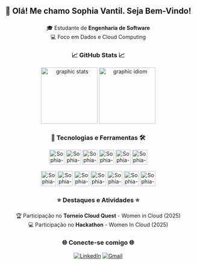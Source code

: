 <h2 align="center"> 👋 Olá! Me chamo Sophia Vantil. Seja Bem-Vindo! </h2>

###

<div align="center"> 

🎓 Estudante de **Engenharia de Software** \
💻 Foco em Dados e Cloud Computing

###
  
### 📈 GitHub Stats 📈
  
<img src="https://github-readme-stats.vercel.app/api?username=sophiavantil&show_icons=true&theme=midnight-purple" height="150" alt="graphic stats" />
  <img src="https://github-readme-stats.vercel.app/api/top-langs/?username=sophiavantil&layout=compact&theme=midnight-purple" height="150" alt="graphic idiom" />

###

###  🚀 Tecnologias e Ferramentas 🛠️
  
<p align="center">
  <img alt="Sophia-HTML" height="40" src="https://img.shields.io/badge/HTML5-E34F26?style=for-the-badge&logo=html5&logoColor=white">
  <img alt="Sophia-CSS" height="40" src="https://img.shields.io/badge/CSS3-1572B6?style=for-the-badge&logo=css3&logoColor=white">
  <img alt="Sophia-Js" height="40" src="https://img.shields.io/badge/JavaScript-F7DF1E?style=for-the-badge&logo=javascript&logoColor=black">
  <img alt="Sophia-Python" height="40" src="https://img.shields.io/badge/Python-3776AB?style=for-the-badge&logo=python&logoColor=white">
  <img alt="Sophia-SQL" height="40" src="https://img.shields.io/badge/SQL-4479A1?style=for-the-badge&logoColor=white">
  <img alt="Sophia-MySQL" height="40" src="https://img.shields.io/badge/MySQL-4479A1?style=for-the-badge&logo=mysql&logoColor=white">
</p>

<p align="center">
  <img alt="Sophia-Windows" height="40" src="https://img.shields.io/badge/Windows-0078D6?style=for-the-badge&logo=windows&logoColor=white">
  <img alt="Sophia-Linux" height="40" src="https://img.shields.io/badge/Linux-FCC624?style=for-the-badge&logo=linux&logoColor=black">
  <img alt="Sophia-AWS" height="40" src="https://img.shields.io/badge/AWS-232F3E?style=for-the-badge&logo=amazonaws&logoColor=white">
  <img alt="Sophia-GCP" height="40" src="https://img.shields.io/badge/Google_Cloud-4285F4?style=for-the-badge&logo=googlecloud&logoColor=white">
  <img alt="Sophia-VScode" height="40" src="https://img.shields.io/badge/VS_Code-007ACC?style=for-the-badge&logo=visualstudiocode&logoColor=white">
  <img alt="Sophia-Git" height="40" src="https://img.shields.io/badge/Git-F05032?style=for-the-badge&logo=git&logoColor=white">
  <img alt="Sophia-GitHub" height="40" src="https://img.shields.io/badge/GitHub-181717?style=for-the-badge&logo=github&logoColor=white">
</p>

### ⭐ Destaques e Atividades ⭐

🏆 Participação no **Torneio Cloud Quest** - Women in Cloud (2025) \
💻 Participação no **Hackathon** - Women In Cloud (2025)
  
### 🌐 Conecte-se comigo 🌐
[![LinkedIn](https://img.shields.io/badge/LinkedIn-8A2BE2?style=for-the-badge&logo=linkedin&logoColor=white)](https://www.linkedin.com/in/sophiavantil)
[![Gmail](https://img.shields.io/badge/Gmail-8A2BE2?style=for-the-badge&logo=gmail&logoColor=white)](mailto:vantil26@gmail.com)

</div>
